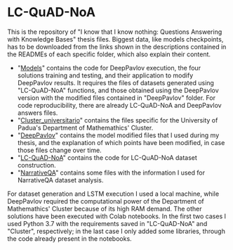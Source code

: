 # LC-QuAD-NoA

This is the repository of "I know that I know nothing: Questions Answering with Knowledge Bases" thesis files. Biggest data, like models checkpoints, has to be downloaded from the links shown in the descriptions contained in the READMEs of each specific folder, which also explain their content.

- "[Models](Models)" contains the code for DeepPavlov execution, the four solutions training and testing, and their application to modify DeepPavlov results. It requires the files of datasets generated using "LC-QuAD-NoA" functions, and those obtained using the DeepPavlov version with the modified files contained in "DeepPavlov" folder. For code reproducibility, there are already LC-QuAD-NoA and DeepPavlov answers files.
- "[Cluster_universitario](Cluster_universitario)" contains the files specific for the University of Padua's Department of Mathemathics' Cluster.
- "[DeepPavlov](DeepPavlov)" contains the model modified files that I used during my thesis, and the explanation of which points have been modified, in case those files change over time.
- "[LC-QuAD-NoA](LC-QuAD-NoA)" contains the code for LC-QuAD-NoA dataset construction.
- "[NarrativeQA](NarrativeQA)" contains some files with the information I used for NarrativeQA dataset analysis.

For dataset generation and LSTM execution I used a local machine, while DeepPavlov required the computational power of the Department of Mathemathics' Cluster because of its high RAM demand. The other solutions have been executed with Colab notebooks. In the first two cases I used Python 3.7 with the requirements saved in "LC-QuAD-NoA" and "Cluster", respectively; in the last case I only added some libraries, through the code already present in the notebooks.